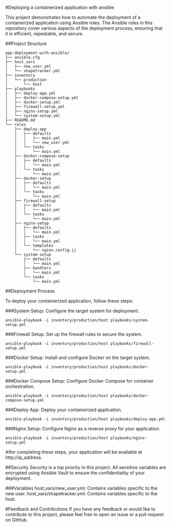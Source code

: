 #Deploying a containerized application with ansible

This project demonstrates how to automate the deployment of a containerized application using Ansible roles. The Ansible roles in this repository cover various aspects of the deployment process, ensuring that it is efficient, repeatable, and secure.

##Project Structure
```
app-deployment-with-ansible/
├── ansible.cfg
├── host_vars
│   ├── new_user.yml
│   └── shapetracker.yml
├── inventory
│   └── production
│       └── host
├── playbooks
│   ├── deploy-app.yml
│   ├── docker-compose-setup.yml
│   ├── docker-setup.yml
│   ├── firewall-setup.yml
│   ├── nginx-setup.yml
│   └── system-setup.yml
├── README.md
└── roles
    ├── deploy-app
    │   ├── defaults
    │   │   ├── main.yml
    │   │   └── new_user.yml
    │   └── tasks
    │       └── main.yml
    ├── docker-compose-setup
    │   ├── defaults
    │   │   └── main.yml
    │   └── tasks
    │       └── main.yml
    ├── docker-setup
    │   ├── defaults
    │   │   └── main.yml
    │   └── tasks
    │       └── main.yml
    ├── firewall-setup
    │   ├── defaults
    │   │   └── main.yml
    │   └── tasks
    │       └── main.yml
    ├── nginx-setup
    │   ├── defaults
    │   │   └── main.yml
    │   ├── tasks
    │   │   └── main.yml
    │   └── templates
    │       └── nginx.config.jj
    └── system-setup
        ├── defaults
        │   └── main.yml
        ├── handlers
        │   └── main.yml
        └── tasks
            └── main.yml
```

##Deployment Process

To deploy your containerized application, follow these steps:

###System Setup: Configure the target system for deployment.

```shell
ansible-playbook -i inventory/production/host playbooks/system-setup.yml
```

###Firewall Setup: Set up the firewall rules to secure the system.

```shell
ansible-playbook -i inventory/production/host playbooks/firewall-setup.yml
```

###Docker Setup: Install and configure Docker on the target system.

```shell
ansible-playbook -i inventory/production/host playbooks/docker-setup.yml
```
###Docker Compose Setup: Configure Docker Compose for container orchestration.

```shell
ansible-playbook -i inventory/production/host playbooks/docker-compose-setup.yml
```

###Deploy App: Deploy your containerized application.

```shell
ansible-playbook -i inventory/production/host playbooks/deploy-app.yml
```

###Nginx Setup: Configure Nginx as a reverse proxy for your application.

```shell
ansible-playbook -i inventory/production/host playbooks/nginx-setup.yml
```

After completing these steps, your application will be available at http://ip_address.

##Security
Security is a top priority in this project. All sensitive variables are encrypted using Ansible Vault to ensure the confidentiality of your deployment.

###Variables
host_vars/new_user.yml: Contains variables specific to the new user.
host_vars/shapetracker.yml: Contains variables specific to the host.

#Feedback and Contributions
If you have any feedback or would like to contribute to this project, please feel free to open an issue or a pull request on GitHub.

